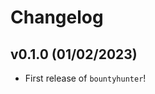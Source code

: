 # Changelog

<!--next-version-placeholder-->

## v0.1.0 (01/02/2023)

- First release of `bountyhunter`!